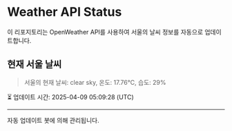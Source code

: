 
# Weather API Status

이 리포지토리는 OpenWeather API를 사용하여 서울의 날씨 정보를 자동으로 업데이트합니다.

## 현재 서울 날씨
> 서울의 현재 날씨: clear sky, 온도: 17.76°C, 습도: 29%

⏳ 업데이트 시간: 2025-04-09 05:09:28 (UTC)

---
자동 업데이트 봇에 의해 관리됩니다.
